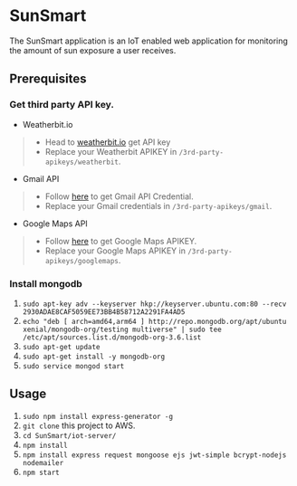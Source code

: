 # SunSmart
The SunSmart application is an IoT enabled web application for monitoring the amount of sun exposure a user receives.

## Prerequisites
### Get third party API key.
* Weatherbit.io
> * Head to [weatherbit.io](https://www.weatherbit.io/api) get API key
> * Replace your Weatherbit APIKEY in `/3rd-party-apikeys/weatherbit`.
* Gmail API
> * Follow [here](https://stackoverflow.com/a/24123550) to get Gmail API Credential.
> * Replace your Gmail credentials in `/3rd-party-apikeys/gmail`.
* Google Maps API
> * Follow [here](https://developers.google.com/maps/documentation/javascript/get-api-key) to get Google Maps APIKEY.
> * Replace your Google Maps APIKEY in `/3rd-party-apikeys/googlemaps`.

### Install mongodb
1. `sudo apt-key adv --keyserver hkp://keyserver.ubuntu.com:80 --recv 2930ADAE8CAF5059EE73BB4B58712A2291FA4AD5`
2. `echo "deb [ arch=amd64,arm64 ] http://repo.mongodb.org/apt/ubuntu xenial/mongodb-org/testing multiverse" | sudo tee /etc/apt/sources.list.d/mongodb-org-3.6.list`
3. `sudo apt-get update`
4. `sudo apt-get install -y mongodb-org`
5. `sudo service mongod start`

## Usage
1. `sudo npm install express-generator -g`
2. `git clone` this project to AWS.
3. `cd SunSmart/iot-server/`
4. `npm install`
5. `npm install express request mongoose ejs jwt-simple bcrypt-nodejs nodemailer`
6. `npm start`
